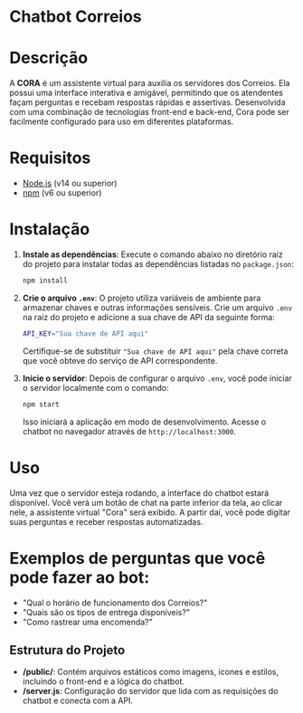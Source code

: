 # Chatbot Correios

# Descrição

A **CORA** é um assistente virtual para auxilia os servidores dos Correios. Ela possui uma interface interativa e amigável, permitindo que os atendentes façam perguntas e recebam respostas rápidas e assertivas. Desenvolvida com uma combinação de tecnologias front-end e back-end, Cora pode ser facilmente configurado para uso em diferentes plataformas.

# Requisitos

- [Node.js](https://nodejs.org/) (v14 ou superior)
- [npm](https://www.npmjs.com/) (v6 ou superior)

# Instalação

1. **Instale as dependências**:
   Execute o comando abaixo no diretório raiz do projeto para instalar todas as dependências listadas no `package.json`:

   ```bash
   npm install
   ```

2. **Crie o arquivo `.env`**:
   O projeto utiliza variáveis de ambiente para armazenar chaves e outras informações sensíveis. Crie um arquivo `.env` na raiz do projeto e adicione a sua chave de API da seguinte forma:

   ```bash
   API_KEY="Sua chave de API aqui"
   ```

   Certifique-se de substituir `"Sua chave de API aqui"` pela chave correta que você obteve do serviço de API correspondente.

3. **Inicie o servidor**:
   Depois de configurar o arquivo `.env`, você pode iniciar o servidor localmente com o comando:
   ```bash
   npm start
   ```
   Isso iniciará a aplicação em modo de desenvolvimento. Acesse o chatbot no navegador através de `http://localhost:3000`.

# Uso

Uma vez que o servidor esteja rodando, a interface do chatbot estará disponível. Você verá um botão de chat na parte inferior da tela, ao clicar nele, a assistente virtual "Cora" será exibido. A partir daí, você pode digitar suas perguntas e receber respostas automatizadas.

# Exemplos de perguntas que você pode fazer ao bot:

- "Qual o horário de funcionamento dos Correios?"
- "Quais são os tipos de entrega disponíveis?"
- "Como rastrear uma encomenda?"

## Estrutura do Projeto

- **/public/**: Contém arquivos estáticos como imagens, ícones e estilos, incluindo o front-end e a lógica do chatbot.
- **/server.js**: Configuração do servidor que lida com as requisições do chatbot e conecta com a API.
